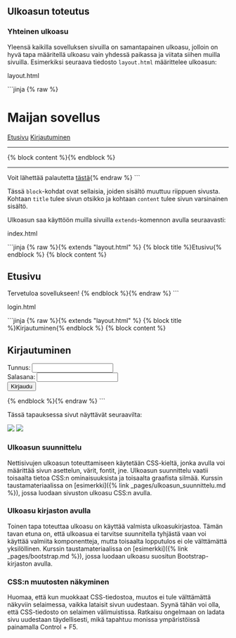 ## Ulkoasun toteutus

### Yhteinen ulkoasu

Yleensä kaikilla sovelluksen sivuilla on samantapainen ulkoasu, jolloin on hyvä tapa määritellä ulkoasu vain yhdessä paikassa ja viitata siihen muilla sivuilla. Esimerkiksi seuraava tiedosto `layout.html` määrittelee ulkoasun:

<p class="code-title">layout.html</p>
```jinja
{% raw %}<!doctype html>
<title>Maijan sovellus - {% block title %}{% endblock %}</title>
<h1>Maijan sovellus</h1>
<a href="/">Etusivu</a>
<a href="/login">Kirjautuminen</a>
<hr>
{% block content %}{% endblock %}
<hr>
Voit lähettää palautetta <a href="#">tästä</a>{% endraw %}
```

Tässä `block`-kohdat ovat sellaisia, joiden sisältö muuttuu riippuen sivusta. Kohtaan `title` tulee sivun otsikko ja kohtaan `content` tulee sivun varsinainen sisältö.

Ulkoasun saa käyttöön muilla sivuilla `extends`-komennon avulla seuraavasti:

<p class="code-title">index.html</p>
```jinja
{% raw %}{% extends "layout.html" %}
{% block title %}Etusivu{% endblock %}
{% block content %}
<h2>Etusivu</h2>
Tervetuloa sovellukseen!
{% endblock %}{% endraw %}
```

<p class="code-title">login.html</p>
```jinja
{% raw %}{% extends "layout.html" %}
{% block title %}Kirjautuminen{% endblock %}
{% block content %}
<h2>Kirjautuminen</h2>
<form action="/login" method="POST">
Tunnus: <input type="text" name="username"> <br>
Salasana: <input type="password" name="password"> <br>
<input type="submit" value="Kirjaudu">
</form>
{% endblock %}{% endraw %}
```

Tässä tapauksessa sivut näyttävät seuraavilta:

<img class="screenshot" src="../assets/osa-4/pohja1.png">

<img class="screenshot" src="../assets/osa-4/pohja2.png">

### Ulkoasun suunnittelu

Nettisivujen ulkoasun toteuttamiseen käytetään CSS-kieltä, jonka avulla voi määrittää sivun asettelun, värit, fontit, jne. Ulkoasun suunnittelu vaatii toisaalta tietoa CSS:n ominaisuuksista ja toisaalta graafista silmää. Kurssin taustamateriaalissa on [esimerkki]({% link _pages/ulkoasun_suunnittelu.md %}), jossa luodaan sivuston ulkoasu CSS:n avulla.

### Ulkoasu kirjaston avulla

Toinen tapa toteuttaa ulkoasu on käyttää valmista ulkoasukirjastoa. Tämän tavan etuna on, että ulkoasua ei tarvitse suunnitella tyhjästä vaan voi käyttää valmiita komponentteja, mutta toisaalta lopputulos ei ole välttämättä yksilöllinen. Kurssin taustamateriaalissa on [esimerkki]({% link _pages/bootstrap.md %}), jossa luodaan ulkoasu suositun Bootstrap-kirjaston avulla.

### CSS:n muutosten näkyminen

Huomaa, että kun muokkaat CSS-tiedostoa, muutos ei tule välttämättä näkyviin selaimessa, vaikka lataisit sivun uudestaan. Syynä tähän voi olla, että CSS-tiedosto on selaimen välimuistissa. Ratkaisu ongelmaan on ladata sivu uudestaan täydellisesti, mikä tapahtuu monissa ympäristöissä painamalla Control + F5.
